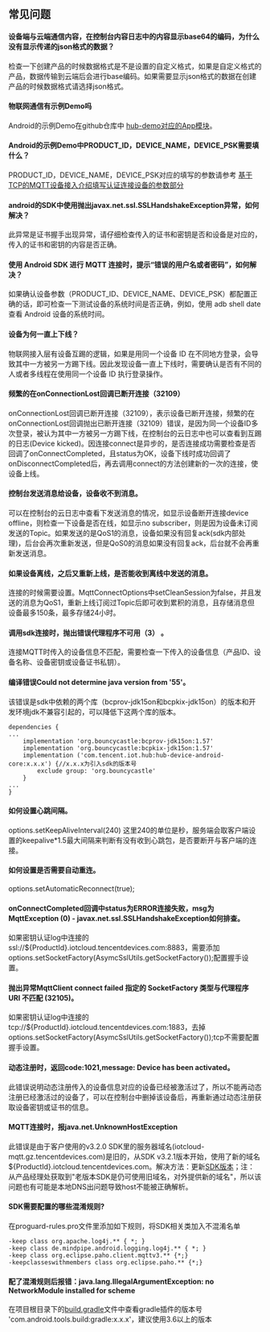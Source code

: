 ## 常见问题

#### 设备端与云端通信内容，在控制台内容日志中的内容显示base64的编码，为什么没有显示传递的json格式的数据？

检查一下创建产品的时候数据格式是不是设置的自定义格式，如果是自定义格式的产品，数据传输到云端后会进行base编码。如果需要显示json格式的数据在创建产品的时候数据格式请选择json格式。

#### 物联网通信有示例Demo吗

Android的示例Demo在github仓库中 [hub-demo对应的App模块](../../hub-android-demo)。

#### Android的示例Demo中PRODUCT_ID，DEVICE_NAME，DEVICE_PSK需要填什么？

PRODUCT_ID，DEVICE_NAME，DEVICE_PSK对应的填写的参数请参考 [基于TCP的MQTT设备接入介绍填写认证连接设备的参数部分](../../hub-device-android/docs/基于TCP的MQTT设备接入.md#填写认证连接设备的参数)

#### android的SDK中使用抛出javax.net.ssl.SSLHandshakeException异常，如何解决？

此异常是证书握手出现异常，请仔细检查传入的证书和密钥是否和设备是对应的，传入的证书和密钥的内容是否正确。

#### 使用 Android SDK 进行 MQTT 连接时，提示“错误的用户名或者密码”，如何解决？

如果确认设备参数（PRODUCT_ID、DEVICE_NAME、DEVICE_PSK）都配置正确的话，即可检查一下测试设备的系统时间是否正确，例如，使用 adb shell date 查看 Android 设备的系统时间。

#### 设备为何一直上下线？

物联网接入层有设备互踢的逻辑，如果是用同一个设备 ID 在不同地方登录，会导致其中一方被另一方踢下线。因此发现设备一直上下线时，需要确认是否有不同的人或者多线程在使用同一个设备 ID 执行登录操作。

#### 频繁的在onConnectionLost回调已断开连接（32109）

onConnectionLost回调已断开连接（32109），表示设备已断开连接，频繁的在onConnectionLost回调抛出已断开连接（32109）错误，是因为同一个设备ID多次登录，被认为其中一方被另一方踢下线，在控制台的云日志中也可以查看到互踢的日志(Device kicked)。因连接connect是异步的，是否连接成功需要检查是否回调了onConnectCompleted，且status为OK，设备下线时成功回调了onDisconnectCompleted后，再去调用connect的方法创建新的一次的连接，使设备上线。

#### 控制台发送消息给设备，设备收不到消息。

可以在控制台的云日志中查看下发送消息的情况，如显示设备断开连接device offline，则检查一下设备是否在线，如显示no subscriber，则是因为设备未订阅发送的Topic。如果发送的是QoS1的消息，设备如果没有回复ack(sdk内部处理)，后台会再次重新发送，但是QoS0的消息如果没有回复ack，后台就不会再重新发送消息。

#### 如果设备离线，之后又重新上线，是否能收到离线中发送的消息。

连接的时候需要设置。MqttConnectOptions中setCleanSession为false，并且发送的消息为QoS1，重新上线订阅过Topic后即可收到累积的消息，且存储消息但设备最多150条，最多存储24小时。

#### 调用sdk连接时，抛出错误代理程序不可用（3） 。

连接MQTT时传入的设备信息不匹配，需要检查一下传入的设备信息（产品ID、设备名称、设备密钥或设备证书私钥）。

#### 编译错误Could not determine java version from '55'。

该错误是sdk中依赖的两个库（bcprov-jdk15on和bcpkix-jdk15on）的版本和开发环境jdk不兼容引起的，可以降低下这两个库的版本。
```
dependencies {
...
    implementation 'org.bouncycastle:bcprov-jdk15on:1.57'
    implementation 'org.bouncycastle:bcpkix-jdk15on:1.57'
    implementation ('com.tencent.iot.hub:hub-device-android-core:x.x.x') {//x.x.x为引入sdk的版本号
        exclude group: 'org.bouncycastle'
    }
...
}
```

#### 如何设置心跳间隔。
options.setKeepAliveInterval(240) 这里240的单位是秒，服务端会取客户端设置的keepalive*1.5最大间隔来判断有没有收到心跳包，是否要断开与客户端的连接。

#### 如何设置是否需要自动重连。
options.setAutomaticReconnect(true);

#### onConnectCompleted回调中status为ERROR连接失败，msg为MqttException (0) - javax.net.ssl.SSLHandshakeException如何排查。
如果密钥认证log中连接的ssl://${ProductId}.iotcloud.tencentdevices.com:8883，需要添加options.setSocketFactory(AsymcSslUtils.getSocketFactory());配置握手设置。

#### 抛出异常MqttClient connect failed 指定的 SocketFactory 类型与代理程序 URI 不匹配 (32105)。
如果密钥认证log中连接的tcp://${ProductId}.iotcloud.tencentdevices.com:1883，去掉options.setSocketFactory(AsymcSslUtils.getSocketFactory());tcp不需要配置握手设置。

#### 动态注册时，返回code:1021,message: Device has been activated。
此错误说明动态注册传入的设备信息对应的设备已经被激活过了，所以不能再动态注册已经激活过的设备了，可以在控制台中删掉该设备后，再重新通过动态注册获取设备密钥或证书的信息。

#### MQTT连接时，报java.net.UnknownHostException
此错误是由于客户使用的v3.2.0 SDK里的服务器域名(iotcloud-mqtt.gz.tencentdevices.com)是旧的，从SDK v3.2.1版本开始，使用了新的域名${ProductId}.iotcloud.tencentdevices.com。解决方法：更新[SDK版本](https://github.com/tencentyun/iot-device-java/releases)；注：从产品经理处获取到"老版本SDK是仍可使用旧域名，对外提供新的域名"，所以该问题也有可能是本地DNS出问题导致host不能被正确解析。

#### SDK需要配置的哪些混淆规则?
在proguard-rules.pro文件里添加如下规则，将SDK相关类加入不混淆名单
```
-keep class org.apache.log4j.** { *; }
-keep class de.mindpipe.android.logging.log4j.** { *; }
-keep class org.eclipse.paho.client.mqttv3.** {*;}
-keepclasseswithmembers class org.eclipse.paho.** {*;}
```

#### 配了混淆规则后报错：java.lang.IllegalArgumentException: no NetworkModule installed for scheme
在项目根目录下的[build.gradle](../../../build.gradle)文件中查看gradle插件的版本号 'com.android.tools.build:gradle:x.x.x'，建议使用3.6以上的版本

